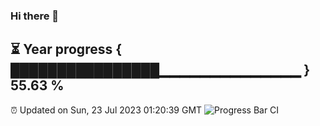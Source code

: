 ### Hi there 👋
⏳ Year progress { ████████████████▁▁▁▁▁▁▁▁▁▁▁▁▁▁ } 55.63 %
---
⏰ Updated on Sun, 23 Jul 2023 01:20:39 GMT
![Progress Bar CI](https://github.com/liununu/liununu/workflows/Progress%20Bar%20CI/badge.svg)
